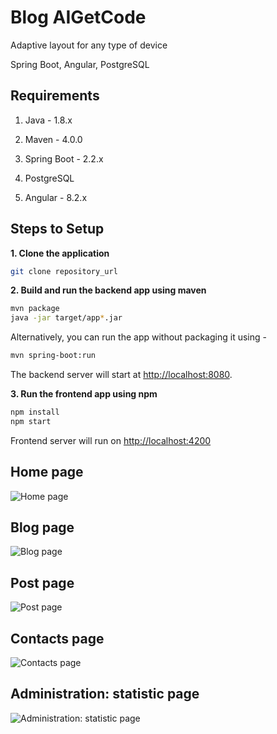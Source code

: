 # Blog AIGetCode

Adaptive layout for any type of device

Spring Boot, Angular, PostgreSQL

## Requirements

1. Java - 1.8.x

2. Maven - 4.0.0

3. Spring Boot - 2.2.x

3. PostgreSQL

4. Angular - 8.2.x

## Steps to Setup

**1. Clone the application**

```bash
git clone repository_url
```

**2. Build and run the backend app using maven**

```bash
mvn package
java -jar target/app*.jar
```

Alternatively, you can run the app without packaging it using -

```bash
mvn spring-boot:run
```

The backend server will start at <http://localhost:8080>.

**3. Run the frontend app using npm**

```bash
npm install
npm start
```

Frontend server will run on <http://localhost:4200>

## Home page
![Home page](./aigetcode_1.png)

## Blog page
![Blog page](./aigetcode_4.png)

## Post page 
![Post page](./aigetcode_5.png)

## Contacts page
![Contacts page](./aigetcode_2.png)

## Administration: statistic page 
![Administration: statistic page](./aigetcode_3.png)

